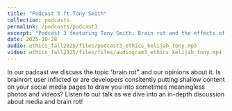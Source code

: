 ```yaml
---
title: "Podcast 3 ft.Tony Smith"
collection: podcasts
permalink: /podcasts/podcast3
excerpt: "Podcast 3 featuring Tony Smith: Brain rot and the effects of shallow content. Are we to blame the user or the developers. "
date: 2025-10-28
audio: ethics_fall2025/files/podcast3_ethics_kelijah_tony.mp3
video: ethics_fall2025/files/files/audiogram3_ethics_kelijah_tony.mp4
---
```

In our padcast we discuss the topic 'brain rot" and our opinions about it. Is brainrort user inflicted or are developers consitently putting shallow content on your social media pages to draw you into sometimes meaningless photos and videos? Listen to our talk as we dive into an in-depth discussion about media and brain rot! 